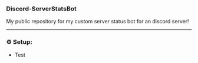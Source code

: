 ### Discord-ServerStatsBot
My public repository for my custom server status bot for an discord server! 

---

### ⚙️ Setup:
- Test


